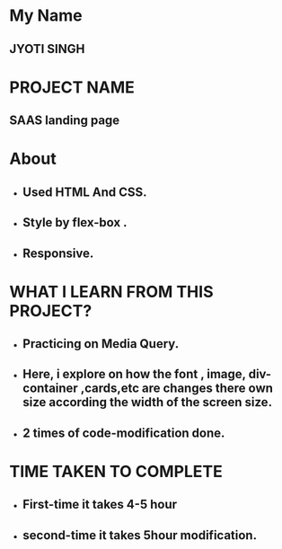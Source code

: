 # My Name

## JYOTI SINGH

# PROJECT NAME

## SAAS landing page

# About

- ## Used HTML And CSS.
- ## Style by flex-box .
- ## Responsive.

# WHAT I LEARN FROM THIS PROJECT?

- ## Practicing on Media Query.
- ## Here, i explore on how the font , image, div-container ,cards,etc are changes there own size according the width of the screen size.
- ## 2 times of code-modification done.

# TIME TAKEN TO COMPLETE

- ## First-time it takes 4-5 hour
- ## second-time it takes 5hour modification.
